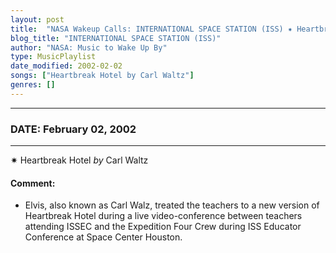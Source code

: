 ```yaml
---
layout: post
title:  "NASA Wakeup Calls: INTERNATIONAL SPACE STATION (ISS) ✷ Heartbreak Hotel by Carl Waltz ⊹ February 02, 2002"
blog_title: "INTERNATIONAL SPACE STATION (ISS)"
author: "NASA: Music to Wake Up By"
type: MusicPlaylist
date_modified: 2002-02-02
songs: ["Heartbreak Hotel by Carl Waltz"]
genres: []
---
```


----
### DATE: February 02, 2002
----
✷ Heartbreak Hotel *by* Carl Waltz  

#### Comment:
* Elvis, also known as Carl Walz, treated the teachers to a new version of Heartbreak Hotel during a live video-conference between teachers attending ISSEC and the Expedition Four Crew during ISS Educator Conference at Space Center Houston.



<br/>
<center>
	<a target="_blank"
	   href="https://twitter.com/intent/tweet?hashtags=Space,NASA,Playlist,NASAWakeupCalls,SpaceProgram&text=🚀 {{ page.author}}, '{{ page.songs.first }}' {{ page.title }}, {{ site.url }}{{ page.url }}&via=nasawakeupcalls"><i class="fab fa-twitter" title="Tweet this page" alt="Tweet this page" style="font-size: 1.3em;"></i></a>
	&nbsp; 	<i class="fas fa-user-astronaut" style="font-size: 1.5em;"></i> &nbsp;
    <a id="custom_amazon_link"
       type="amzn" search="#"
       category="popular music">
    <i class="fab fa-amazon" style="font-size: 1.3em;"></i></a>
</center>

<!-- Randomly resolve an individual entry from a song array -->
<script src="/assets/javascript/seedrandom.min.js"></script>
<script>
  var wake_me_up = ["Heartbreak Hotel by Carl Waltz"];
  var prng = new Math.seedrandom();
  function randomSong() {
    song = wake_me_up[Math.floor(Math.random() * wake_me_up.length)];
    var amazon_link = document.getElementById("custom_amazon_link");
    amazon_link.setAttribute("search", song);
  }
  window.onload = randomSong();
</script>

